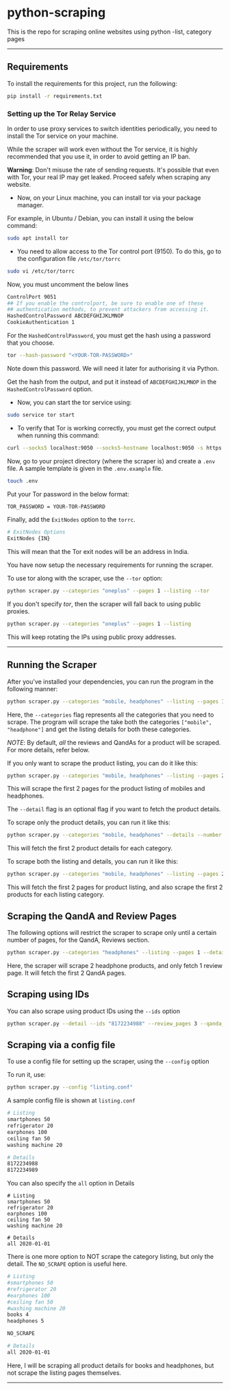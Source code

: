 # python-scraping

This is the repo for scraping online websites using python -list, category pages

**********

## Requirements

To install the requirements for this project, run the following:

```bash
pip install -r requirements.txt
```

### Setting up the Tor Relay Service

In order to use proxy services to switch identities periodically, you need to install the Tor service on your machine.

While the scraper will work even without the Tor service, it is highly recommended that you use it, in order to avoid getting an IP ban.

**Warning**: Don't misuse the rate of sending requests. It's possible that even with Tor, your real IP may get leaked. Proceed safely when scraping any website.

* Now, on your Linux machine, you can install tor via your package manager.

For example, in Ubuntu / Debian, you can install it using the below command:

```bash
sudo apt install tor
```

* You need to allow access to the Tor control port (9150). To do this, go to the configuration file `/etc/tor/torrc`

```bash
sudo vi /etc/tor/torrc
```

Now, you must uncomment the below lines

```bash
ControlPort 9051
## If you enable the controlport, be sure to enable one of these
## authentication methods, to prevent attackers from accessing it.
HashedControlPassword ABCDEFGHIJKLMNOP
CookieAuthentication 1
```

For the `HashedControlPassword`, you must get the hash using a password that you choose.

```bash
tor --hash-password "<YOUR-TOR-PASSWORD>"
```

Note down this password. We will need it later for authorising it via Python.

Get the hash from the output, and put it instead of `ABCDEFGHIJKLMNOP` in the `HashedControlPassword` option.


* Now, you can start the tor service using:

```bash
sudo service tor start
```

* To verify that Tor is working correctly, you must get the correct output when running this command:

```bash
curl --socks5 localhost:9050 --socks5-hostname localhost:9050 -s https://check.torproject.org/ | cat | grep -m 1 Congratulations | xargs
```

Now, go to your project directory (where the scraper is) and create a `.env` file. A sample template is given in the `.env.example` file.

```bash
touch .env
```

Put your Tor password in the below format:

```bash
TOR_PASSWORD = YOUR-TOR-PASSWORD
```

Finally, add the `ExitNodes` option to the `torrc`.

```bash
# ExitNodes Options
ExitNodes {IN}
```

This will mean that the Tor exit nodes will be an address in India. 

You have now setup the necessary requirements for running the scraper.

To use tor along with the scraper, use the `--tor` option:

```bash
python scraper.py --categories "oneplus" --pages 1 --listing --tor
```

If you don't specify _tor_, then the scraper will fall back to using public proxies.

```bash
python scraper.py --categories "oneplus" --pages 1 --listing
```

This will keep rotating the IPs using public proxy addresses.

************

## Running the Scraper

After you've installed your dependencies, you can run the program in the following manner:

```bash
python scraper.py --categories "mobile, headphones" --listing --pages 1 --detail --number 2
```

Here, the `--categories` flag represents all the categories that you need to scrape. The program will scrape the take both the categories `["mobile", "headphone"]` and get the listing details for both these categories.

*NOTE*: By default, _all_ the reviews and QandAs for a product will be scraped. For more details, refer below.

If you only want to scrape the product listing, you can do it like this:

```bash
python scraper.py --categories "mobile, headphones" --listing --pages 2
```

This will scrape the first 2 pages for the product listing of mobiles and headphones.

The `--detail` flag is an optional flag if you want to fetch the product details.

To scrape only the product details, you can run it like this:

```bash
python scraper.py --categories "mobile, headphones" --details --number 2
```

This will fetch the first 2 product details for each category.

To scrape both the listing and details, you can run it like this:

```bash
python scraper.py --categories "mobile, headphones" --listing --pages 2 --detail --number 2
```

This will fetch the first 2 pages for product listing, and also scrape the first 2 products for each listing category.

## Scraping the QandA and Review Pages

The following options will restrict the scraper to scrape only until a certain number of pages, for the QandA, Reviews section.

```bash
python scraper.py --categories "headphones" --listing --pages 1 --detail --number 2 --review_pages 1 --qanda_pages 2
```

Here, the scraper will scrape 2 headphone products, and only fetch 1 review page. It will fetch the first 2 QandA pages.

## Scraping using IDs

You can also scrape using product IDs using the `--ids` option

```bash
python scraper.py --detail --ids "8172234988" --review_pages 3 --qanda_pages 3
```

## Scraping via a config file

To use a config file for setting up the scraper, using the `--config` option

To run it, use:

```bash
python scraper.py --config "listing.conf"
```

A sample config file is shown at `listing.conf`

```bash
# Listing
smartphones 50
refrigerator 20
earphones 100
ceiling fan 50
washing machine 20

# Details
8172234988
8172234989
```

You can also specify the `all` option in Details

```
# Listing
smartphones 50
refrigerator 20
earphones 100
ceiling fan 50
washing machine 20

# Details
all 2020-01-01
```

There is one more option to NOT scrape the category listing, but only the detail. The `NO_SCRAPE` option is useful here.

```bash
# Listing
#smartphones 50
#refrigerator 20
#earphones 100
#ceiling fan 50
#washing machine 20
books 4
headphones 5

NO_SCRAPE

# Details
all 2020-01-01
```

Here, I will be scraping all product details for books and headphones, but not scrape the listing pages themselves.

***********
